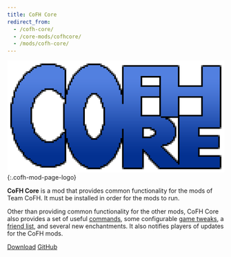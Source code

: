 ```yaml
---
title: CoFH Core
redirect_from:
  - /cofh-core/
  - /core-mods/cofhcore/
  - /mods/cofh-core/
---
```


![CoFH Core logo](/assets/images/modlogos/cofh-core.png){:.cofh-mod-page-logo}


**CoFH Core** is a mod that provides common functionality for the mods of Team
CoFH. It must be installed in order for the mods to run.

Other than providing common functionality for the other mods, CoFH Core also
provides a set of useful [commands](/docs/cofh-core/commands/), some
configurable [game tweaks](/docs/cofh-core/tweaks/), a [friend
list](/docs/cofh-core/friend-list/), and several new enchantments. It also
notifies players of updates for the CoFH mods.


<div class="uk-margin-top uk-button-group">
    <a class="uk-button uk-button-large uk-button-success uk-text-bold" href="/downloads/">Download</a>
    <a class="uk-button uk-button-large" href="https://github.com/CoFH/CoFHCore">GitHub</a>
</div>
